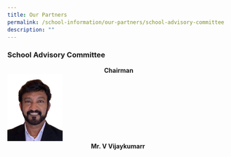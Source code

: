 ```yaml
---
title: Our Partners
permalink: /school-information/our-partners/school-advisory-committee
description: ""
---
```

### School Advisory Committee

<tr>
	<td width="160"><strong><center>&nbsp;Chairman</center></strong>
</td>
<td width="160"><img src="/images/Mr-V-Vijaykumarr.jpeg" 
     style="width:25%">
</td>
	<td width="370" style="width: 259px;"><strong></strong><strong><center>Mr. V Vijaykumarr</center></strong><br><br>
</td>
</tr>

